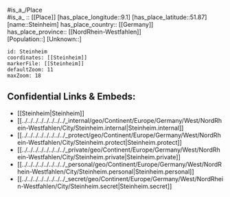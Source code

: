 ﻿---
location: [51.87,9.1] 
mapzoom: [7,12] 
mapmarker: city 
type: City
tags:
- geo/City


SpocWebEntityId: 34551
isDeleted: false
confidential: public

---
#is_a_/Place  
#is_a_ :: [[Place]] 
[has_place_longitude::9.1] 
[has_place_latitude::51.87] 
[name::Steinheim] 
has_place_country:: [[Germany]]  
has_place_province:: [[NordRhein-Westfahlen]]  
[Population::] 
[Unknown::] 


```leaflet
id: Steinheim
coordinates: [[Steinheim]] 
markerFile: [[Steinheim]] 
defaultZoom: 11 
maxZoom: 18
```


## Confidential Links & Embeds: 
- [[Steinheim|Steinheim]]  
- [[../../../../../../../../_internal/geo/Continent/Europe/Germany/West/NordRhein-Westfahlen/City/Steinheim.internal|Steinheim.internal]] 
- [[../../../../../../../../_protect/geo/Continent/Europe/Germany/West/NordRhein-Westfahlen/City/Steinheim.protect|Steinheim.protect]] 
- [[../../../../../../../../_private/geo/Continent/Europe/Germany/West/NordRhein-Westfahlen/City/Steinheim.private|Steinheim.private]] 
- [[../../../../../../../../_personal/geo/Continent/Europe/Germany/West/NordRhein-Westfahlen/City/Steinheim.personal|Steinheim.personal]] 
- [[../../../../../../../../_secret/geo/Continent/Europe/Germany/West/NordRhein-Westfahlen/City/Steinheim.secret|Steinheim.secret]] 
